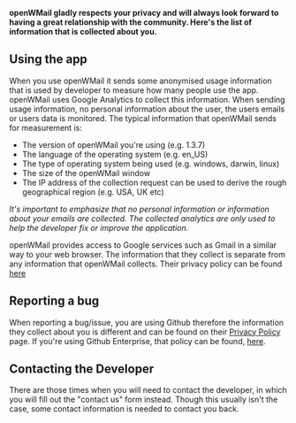 **openWMail gladly respects your privacy and will always look forward to having a great relationship with the community. Here's the list of information that is collected about you.**

## Using the app

When you use openWMail it sends some anonymised usage information that is used by developer to measure how many people use the app. openWMail uses Google Analytics to collect this information. When sending usage information, no personal information about the user, the users emails or users data is monitored. The typical information that openWMail sends for measurement is:

* The version of openWMail you're using (e.g. 1.3.7)
* The language of the operating system (e.g. en_US)
* The type of operating system being used (e.g. windows, darwin, linux)
* The size of the openWMail window
* The IP address of the collection request can be used to derive the rough geographical region (e.g. USA, UK etc)

*It's important to emphasize that no personal information or information about your emails are collected. The collected analytics are only used to help the developer fix or improve the application.*

openWMail provides access to Google services such as Gmail in a similar way to your web browser. The information that they collect is separate from any information that openWMail collects. Their privacy policy can be found [here](https://www.google.com/intl/en/policies/privacy/)

## Reporting a bug

When reporting a bug/issue, you are using Github therefore the information they collect about you is different and can be found on their [Privacy Policy](https://help.github.com/articles/github-privacy-policy/) page. If you're using Github Enterprise, that policy can be found, [here](https://enterprise.github.com/privacy).

## Contacting the Developer

There are those times when you will need to contact the developer, in which you will fill out the "contact us" form instead. Though this usually isn't the case, some contact information is needed to contact you back.
